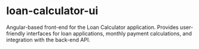 # loan-calculator-ui
Angular-based front-end for the Loan Calculator application. Provides user-friendly interfaces for loan applications, monthly payment calculations, and integration with the back-end API.
